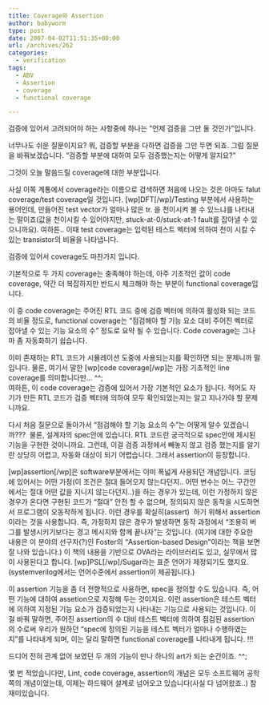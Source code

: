 ```yaml
---
title: Coverage와 Assertion
author: babyworm
type: post
date: 2007-04-02T11:51:35+00:00
url: /archives/262
categories:
  - verification
tags:
  - ABV
  - Assertion
  - coverage
  - functional coverage

---
```

검증에 있어서 고려되어야 하는 사항중에 하나는 &#8220;언제 검증을 그만 둘 것인가&#8221;입니다. 

  


너무나도 쉬운 질문이지요? 뭐, 검증할 부분을 다하면 검증을 그만 두면 되죠. 그럼 질문을 바꿔보겠습니다. &#8220;검증할 부분에 대하여 모두 검증했는지는 어떻게 알지요?&#8221; 

  


그것이 오늘 말씀드릴 coverage에 대한 부분입니다. 

  


사실 이쪽 계통에서 coverage라는 이름으로 검색하면 처음에 나오는 것은 아마도 falut coverage/test coverage일 것입니다. [wp]DFT[/wp]/Testing 부분에서 사용하는 용어인데, 만들어진 test vector가 얼마나 많은 tr. 을 천이시켜 볼 수 있느냐를 나타내는 말이죠(값을 천이시킬 수 있어야지만, stuck-at-0/stuck-at-1 fault를 잡아낼 수 있으니까요). 여하튼.. 이때 test coverage는 입력된 테스트 벡터에 의하여 천이 시킬 수 있는 transistor의 비율을 나타냅니다. 

  


검증에 있어서 coverage도 마찬가지 입니다. 

  


기본적으로 두 가지 coverage는 충족해야 하는데, 아주 기초적인 값이 code coverage, 약간 더 복잡하지만 반드시 체크해야 하는 부분이 functional coverage입니다. 

  


이 중 code coverage는 주어진 RTL 코드 중에 검증 벡터에 의하여 활성화 되는 코드의 비율 정도로, functional coverage는 &#8220;점검해야 할 기능 요소 대비 주어진 벡터로 잡아낼 수 있는 기능 요소의 수&#8221; 정도로 요약 될 수 있습니다. Code coverage는 그나마 좀 자동화하기 쉽습니다. 

  


이미 존재하는 RTL 코드가 시뮬레이션 도중에 사용되는지를 확인하면 되는 문제니까 말입니다. 물론, 여기서 말한 [wp]code coverage[/wp]는 가장 기초적인 line coverage를 의미합니다만&#8230; ^^;  
여하튼, 이 code coverage는 검증에 있어서 가장 기본적인 요소가 됩니다. 적어도 자기가 만든 RTL 코드가 검증 벡터에 의하여 모두 확인되었는지는 알고 지나가야 할 문제니까요. &nbsp;

  


다시 처음 질문으로 돌아가서 &#8220;점검해야 할 기능 요소의 수&#8221;는 어떻게 알수 있겠습니까???&nbsp; 물론, 설계자의 spec안에 있습니다. RTL 코드란 궁극적으로 spec안에 제시된 기능을 구현한 것이니까요. 그런데, 이걸 검증 과정에서 빼놓지 않고 검증 했는지를 알기란 상당히 어렵고, 자동화 대상이 되기 어렵습니다. 그래서 assertion이 등장합니다. 

  


[wp]assertion[/wp]은 software부분에서는 이미 폭넓게 사용되던 개념입니다. 코딩에 있어서는 어떤 가정(이 조건은 절대 들어오지 않는다던지.. 어떤 변수는 어느 구간안에서는 절대 어떤 값을 지니지 않는다던지..)을 하는 경우가 있는데, 이런 가정하지 않은 경우가 온다면 구현된 코드가 &#8220;절대&#8221; 안전 할 수 없으며, 정의되지 않은 동작을 시도하면서 프로그램이 오동작하게 됩니다. 이런 경우를 확실히(assert)&nbsp; 하기 위해서 assertion이라는 것을 사용합니다. 즉, 가정하지 않은 경우가 발생하면 동작 과정에서 &#8220;조용히 버그를 발생시키기보다는 경고 메시지와 함께 끝나자&#8221;는 것입니다. (여기에 대한 주요한 내용은 이 분야의 선구자(?)인 Foster의 &#8220;Assertion-based Design&#8221;이라는 책을 보면 잘 나와 있습니다.) 이 책의 내용을 기반으로 OVA라는 라이브러리도 있고, 실무에서 많이 사용된다고 합니다. [wp]PSL[/wp]/Sugar라는 표준 언어가 제정되기도 했지요. (systemverilog에서는 언어수준에서 assertion이 제공됩니다.)

  


이 assertion 기능을 좀 더 전향적으로 사용하면, spec을 정의할 수도 있습니다. 즉, 어떤 기능에 대하여 assetion으로 지정해 두는 것이지요. 이런 assertion은 테스트 벡터에 의하여 지정된 기능 요소가 검증되었는지 나타내는 기능으로 사용되는 것입니다. 이걸 바꿔 말하면, 주어진 assertion의 수 대비 테스트 벡터에 의하여 점검된 assertion의 수로써 우리가 원하던 &#8220;spec에 정의된 기능을 테스트 벡터가 얼마나 수행하였는지&#8221;를 나타내게 되며, 이는 달리 말하면 functional coverage를 나타내게 됩니다. !!!

  


드디어 전혀 관계 없어 보였던 두 개의 기능이 만나 하나의 art가 되는 순간이죠. ^^;

  


몇 번 적었습니다만, Lint, code coverage, assertion의 개념은 모두 소프트웨어 공학쪽의 개념이었는데, 이제는 하드웨어 설계로 넘어오고 있습니다(사실 다 넘어왔죠..) 참 재미있습니다.